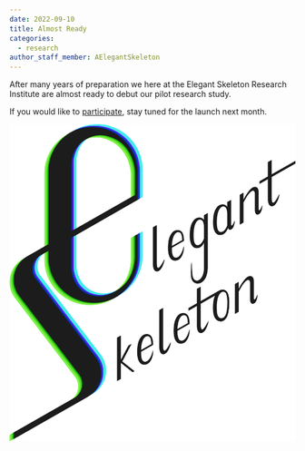 ```yaml
---
date: 2022-09-10
title: Almost Ready
categories:
  - research
author_staff_member: AElegantSkeleton
---
```


After many years of preparation we here at the Elegant Skeleton Research Institute are almost ready to debut our pilot research study.

If you would like to [participate](/participate/), stay tuned for the launch next month.

![Logo](/images/Full_Wordmark.svg)